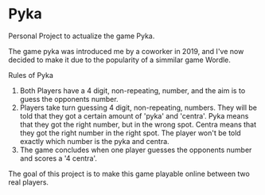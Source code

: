 # Pyka
Personal Project to actualize the game Pyka.

The game pyka was introduced me by a coworker in 2019, and I've now decided to make it due to the popularity of a simmilar game Wordle.

Rules of Pyka
1. Both Players have a 4 digit, non-repeating, number, and the aim is to guess the opponents number.
2. Players take turn guessing 4 digit, non-repeating, numbers. They will be told that they got a certain amount of 'pyka' and 'centra'. Pyka means that they got the right number, but in the wrong spot. Centra means that they got the right number in the right spot. The player won't be told exactly which number is the pyka and centra.
3. The game concludes when one player guesses the opponents number and scores a '4 centra'.

The goal of this project is to make this game playable online between two real players.
